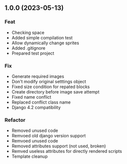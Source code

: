## 1.0.0 (2023-05-13)

### Feat

- Checking space
- Added simple compilation test
- Allow dynamically change sprites
- Added .gitignore
- Prepared test project

### Fix

- Generate required images
- Don't modify original setttings object
- Fixed size condition for repated blocks
- Create directory before image save attempt
- Fixed name conflict
- Replaced conflict class name
- Django 4.2 compatibility

### Refactor

- Removed unused code
- Remvoed old django version support
- Remvoed unused code
- Removed attributes support (not used, broken)
- Remved useless attributes for directly rendered scripts
- Template cleanup
